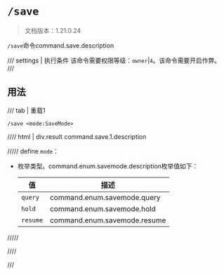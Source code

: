 # `/save`

> 文档版本：1.21.0.24

`/save`命令command.save.description

/// settings | 执行条件
该命令需要权限等级：`owner`|`4`。该命令需要开启作弊。
///

## 用法

/// tab | 重载1
```mcfunction
/save <mode:SaveMode>
```

//// html | div.result
command.save.1.description

///// define
`mode`：<!-- md:samp SaveMode -->

- 枚举类型。command.enum.savemode.description枚举值如下：

  |值|描述|
  |---|---|
  |`query`|command.enum.savemode.query|
  |`hold`|command.enum.savemode.hold|
  |`resume`|command.enum.savemode.resume|



/////

////

///
